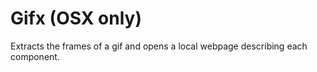 # Gifx (OSX only)

Extracts the frames of a gif and opens a local webpage describing each component.


